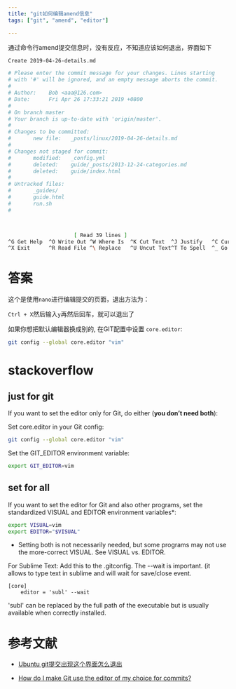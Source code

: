 ```yaml
---
title: "git如何编辑amend信息"
tags: ["git", "amend", "editor"]

---
```


通过命令行amend提交信息时，没有反应，不知道应该如何退出，界面如下

```sh
Create 2019-04-26-details.md

# Please enter the commit message for your changes. Lines starting
# with '#' will be ignored, and an empty message aborts the commit.
#
# Author:    Bob <aaa@126.com>
# Date:      Fri Apr 26 17:33:21 2019 +0800
#
# On branch master
# Your branch is up-to-date with 'origin/master'.
#
# Changes to be committed:
#       new file:   _posts/linux/2019-04-26-details.md
#
# Changes not staged for commit:
#       modified:   _config.yml
#       deleted:    guide/_posts/2013-12-24-categories.md
#       deleted:    guide/index.html
#
# Untracked files:
#       _guides/
#       guide.html
#       run.sh
#



                     [ Read 39 lines ]
^G Get Help  ^O Write Out ^W Where Is  ^K Cut Text  ^J Justify   ^C Cur Pos
^X Exit      ^R Read File ^\ Replace   ^U Uncut Text^T To Spell  ^_ Go To Line

```

# 答案
这个是使用`nano`进行编辑提交的页面，退出方法为：

`Ctrl + X`然后输入`y`再然后回车，就可以退出了

如果你想把默认编辑器换成别的, 在GIT配置中设置 `core.editor`: 

```sh
git config --global core.editor "vim"
```

# stackoverflow
## just for git
If you want to set the editor only for Git, do either (**you don’t need both**):

Set core.editor in your Git config: 
```sh
git config --global core.editor "vim"
```
Set the GIT_EDITOR environment variable: 
```sh
export GIT_EDITOR=vim
```
## set for all
If you want to set the editor for Git and also other programs, set the standardized VISUAL and EDITOR environment variables*:
```sh
export VISUAL=vim
export EDITOR="$VISUAL"
```
* Setting both is not necessarily needed, but some programs may not use the more-correct VISUAL. See VISUAL vs. EDITOR.

For Sublime Text: Add this to the .gitconfig. The --wait is important. (it allows to type text in sublime and will wait for save/close event.
```
[core]
    editor = 'subl' --wait
```
'subl' can be replaced by the full path of the executable but is usually available when correctly installed.


# 参考文献

- [Ubuntu git提交出现这个界面怎么退出](https://segmentfault.com/q/1010000002490510)

- [How do I make Git use the editor of my choice for commits?](https://stackoverflow.com/questions/2596805/how-do-i-make-git-use-the-editor-of-my-choice-for-commits)
